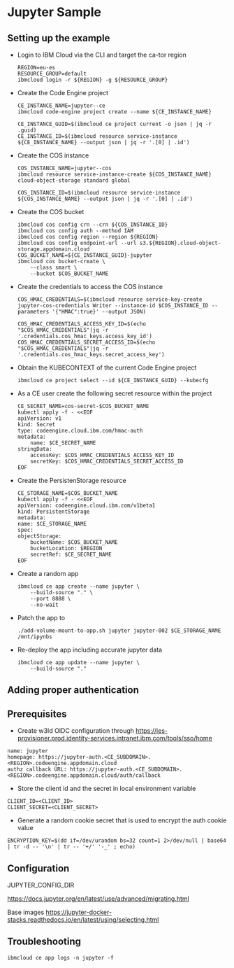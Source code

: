 # Jupyter Sample


## Setting up the example

* Login to IBM Cloud via the CLI and target the ca-tor region
    ```
    REGION=eu-es
    RESOURCE_GROUP=default
    ibmcloud login -r ${REGION} -g ${RESOURCE_GROUP}
    ```
* Create the Code Engine project
    ```
    CE_INSTANCE_NAME=jupyter--ce
    ibmcloud code-engine project create --name ${CE_INSTANCE_NAME}

    CE_INSTANCE_GUID=$(ibmcloud ce project current -o json | jq -r .guid)
    CE_INSTANCE_ID=$(ibmcloud resource service-instance ${CE_INSTANCE_NAME} --output json | jq -r '.[0] | .id')
    ```

* Create the COS instance
    ```
    COS_INSTANCE_NAME=jupyter--cos
    ibmcloud resource service-instance-create ${COS_INSTANCE_NAME} cloud-object-storage standard global

    COS_INSTANCE_ID=$(ibmcloud resource service-instance ${COS_INSTANCE_NAME} --output json | jq -r '.[0] | .id')
    ```
* Create the COS bucket
    ```
    ibmcloud cos config crn --crn ${COS_INSTANCE_ID}
    ibmcloud cos config auth --method IAM
    ibmcloud cos config region --region ${REGION}
    ibmcloud cos config endpoint-url --url s3.${REGION}.cloud-object-storage.appdomain.cloud
    COS_BUCKET_NAME=${CE_INSTANCE_GUID}-jupyter
    ibmcloud cos bucket-create \
        --class smart \
        --bucket $COS_BUCKET_NAME
    ```
* Create the credentials to access the COS instance
    ```
    COS_HMAC_CREDENTIALS=$(ibmcloud resource service-key-create jupyter-cos-credentials Writer --instance-id $COS_INSTANCE_ID --parameters '{"HMAC":true}' --output JSON)

    COS_HMAC_CREDENTIALS_ACCESS_KEY_ID=$(echo "$COS_HMAC_CREDENTIALS"|jq -r '.credentials.cos_hmac_keys.access_key_id')
    COS_HMAC_CREDENTIALS_SECRET_ACCESS_ID=$(echo "$COS_HMAC_CREDENTIALS"|jq -r '.credentials.cos_hmac_keys.secret_access_key')
    ```
* Obtain the KUBECONTEXT of the current Code Engine project
    ```
    ibmcloud ce project select --id ${CE_INSTANCE_GUID} --kubecfg
    ```
* As a CE user create the following secret resource within the project
    ```
    CE_SECRET_NAME=cos-secret-$COS_BUCKET_NAME
    kubectl apply -f - <<EOF
    apiVersion: v1
    kind: Secret
    type: codeengine.cloud.ibm.com/hmac-auth
    metadata:
        name: $CE_SECRET_NAME
    stringData:
        accessKey: $COS_HMAC_CREDENTIALS_ACCESS_KEY_ID
        secretKey: $COS_HMAC_CREDENTIALS_SECRET_ACCESS_ID
    EOF
    ```
* Create the PersistenStorage resource
    ```
    CE_STORAGE_NAME=$COS_BUCKET_NAME
    kubectl apply -f - <<EOF
    apiVersion: codeengine.cloud.ibm.com/v1beta1
    kind: PersistentStorage
    metadata:
    name: $CE_STORAGE_NAME
    spec:
    objectStorage:
        bucketName: $COS_BUCKET_NAME
        bucketLocation: $REGION
        secretRef: $CE_SECRET_NAME
    EOF
    ```
* Create a random app 
    ```
    ibmcloud ce app create --name jupyter \
        --build-source "." \
        --port 8888 \
        --no-wait
    ```
* Patch the app to 
    ```
    ./add-volume-mount-to-app.sh jupyter jupyter-002 $CE_STORAGE_NAME /mnt/ipynbs
    ```
* Re-deploy the app including accurate jupyter data
    ```
    ibmcloud ce app update --name jupyter \
        --build-source "."
    ```

## Adding proper authentication


## Prerequisites

* Create w3Id OIDC configuration through https://ies-provisioner.prod.identity-services.intranet.ibm.com/tools/sso/home
```
name: jupyter
homepage: https://jupyter-auth.<CE_SUBDOMAIN>.<REGION>.codeengine.appdomain.cloud
authz callback URL: https://jupyter-auth.<CE_SUBDOMAIN>.<REGION>.codeengine.appdomain.cloud/auth/callback
```
* Store the client id and the secret in local environment variable
```
CLIENT_ID=<CLIENT_ID>
CLIENT_SECRET=<CLIENT_SECRET>
```
* Generate a random cookie secret that is used to encrypt the auth cookie value
```
ENCRYPTION_KEY=$(dd if=/dev/urandom bs=32 count=1 2>/dev/null | base64 | tr -d -- '\n' | tr -- '+/' '-_' ; echo)
```

## Configuration

JUPYTER_CONFIG_DIR

https://docs.jupyter.org/en/latest/use/advanced/migrating.html

Base images
https://jupyter-docker-stacks.readthedocs.io/en/latest/using/selecting.html

## Troubleshooting

```
ibmcloud ce app logs -n jupyter -f
```